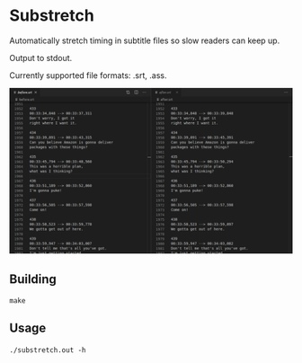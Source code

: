 # Substretch
Automatically stretch timing in subtitle files so slow readers can keep up.

Output to stdout.

Currently supported file formats: .srt, .ass.

![Demo](doc/demo.png)

## Building 
```
make
```

## Usage
```
./substretch.out -h
```
